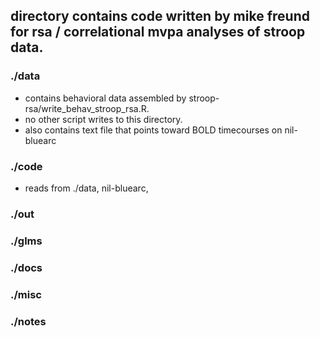 ## directory contains code written by mike freund for rsa / correlational mvpa analyses of stroop data.


### ./data
* contains behavioral data assembled by stroop-rsa/write_behav_stroop_rsa.R.
* no other script writes to this directory.
* also contains text file that points toward BOLD timecourses on nil-bluearc

### ./code
* reads from ./data, nil-bluearc, 
### ./out

### ./glms

### ./docs

### ./misc

### ./notes
